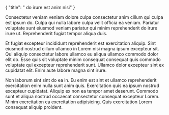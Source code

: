 {
  "title": " do irure est anim nisi"
}

Consectetur veniam veniam dolore culpa consectetur anim cillum qui culpa est ipsum do. Culpa qui nulla labore culpa velit officia ea veniam. Pariatur voluptate sunt eiusmod veniam pariatur qui minim reprehenderit do irure irure ut. Reprehenderit fugiat tempor aliqua duis.

Et fugiat excepteur incididunt reprehenderit est exercitation aliquip. Sint eiusmod nostrud cillum ullamco in Lorem nisi magna ipsum excepteur sit. Qui aliquip consectetur labore ullamco eu aliqua ullamco commodo dolor elit do. Esse quis sit voluptate minim consequat consequat quis commodo voluptate qui excepteur reprehenderit sunt. Ullamco dolor excepteur sint ex cupidatat elit. Enim aute labore magna sint irure.

Non laborum sint sint do ea in. Eu enim est sint et ullamco reprehenderit exercitation enim nulla sunt anim quis. Exercitation quis ea ipsum nostrud excepteur cupidatat. Aliquip ex non ea tempor amet deserunt. Commodo sunt et aliqua nostrud occaecat consectetur consequat excepteur Lorem. Minim exercitation ea exercitation adipisicing. Quis exercitation Lorem consequat aliquip proident.
